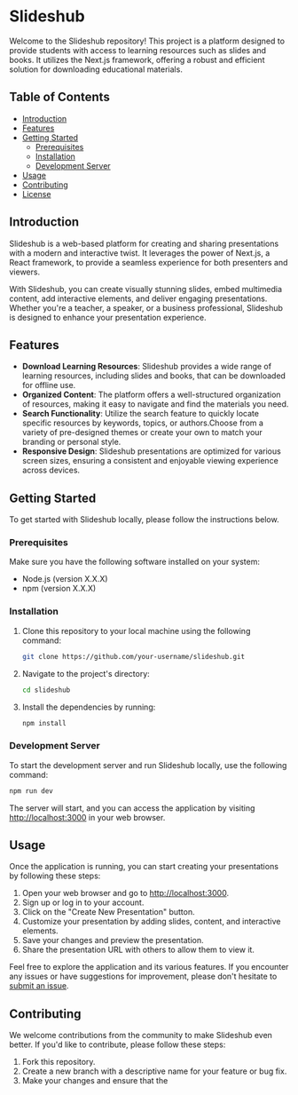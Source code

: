 # Slideshub

Welcome to the Slideshub repository! This project is a platform designed to provide students with access to learning resources such as slides and books. It utilizes the Next.js framework, offering a robust and efficient solution for downloading educational materials.
## Table of Contents

- [Introduction](#introduction)
- [Features](#features)
- [Getting Started](#getting-started)
  - [Prerequisites](#prerequisites)
  - [Installation](#installation)
  - [Development Server](#development-server)
- [Usage](#usage)
- [Contributing](#contributing)
- [License](#license)

## Introduction

Slideshub is a web-based platform for creating and sharing presentations with a modern and interactive twist. It leverages the power of Next.js, a React framework, to provide a seamless experience for both presenters and viewers.

With Slideshub, you can create visually stunning slides, embed multimedia content, add interactive elements, and deliver engaging presentations. Whether you're a teacher, a speaker, or a business professional, Slideshub is designed to enhance your presentation experience.

## Features

- **Download Learning Resources**: Slideshub provides a wide range of learning resources, including slides and books, that can be downloaded for offline use.
- **Organized Content**: The platform offers a well-structured organization of resources, making it easy to navigate and find the materials you need.
- **Search Functionality**: Utilize the search feature to quickly locate specific resources by keywords, topics, or authors.Choose from a variety of pre-designed themes or create your own to match your branding or personal style.
- **Responsive Design**: Slideshub presentations are optimized for various screen sizes, ensuring a consistent and enjoyable viewing experience across devices.

## Getting Started

To get started with Slideshub locally, please follow the instructions below.

### Prerequisites

Make sure you have the following software installed on your system:

- Node.js (version X.X.X)
- npm (version X.X.X)

### Installation

1. Clone this repository to your local machine using the following command:

   ```bash
   git clone https://github.com/your-username/slideshub.git
   ```

2. Navigate to the project's directory:

   ```bash
   cd slideshub
   ```

3. Install the dependencies by running:

   ```bash
   npm install
   ```

### Development Server

To start the development server and run Slideshub locally, use the following command:

```bash
npm run dev
```

The server will start, and you can access the application by visiting [http://localhost:3000](http://localhost:3000) in your web browser.

## Usage

Once the application is running, you can start creating your presentations by following these steps:

1. Open your web browser and go to [http://localhost:3000](http://localhost:3000).
2. Sign up or log in to your account.
3. Click on the "Create New Presentation" button.
4. Customize your presentation by adding slides, content, and interactive elements.
5. Save your changes and preview the presentation.
6. Share the presentation URL with others to allow them to view it.

Feel free to explore the application and its various features. If you encounter any issues or have suggestions for improvement, please don't hesitate to [submit an issue](https://github.com/your-username/slideshub/issues).

## Contributing

We welcome contributions from the community to make Slideshub even better. If you'd like to contribute, please follow these steps:

1. Fork this repository.
2. Create a new branch with a descriptive name for your feature or bug fix.
3. Make your changes and ensure that the
